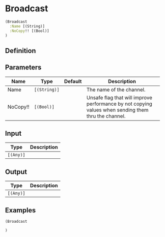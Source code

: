 # Broadcast

```clojure
(Broadcast
  :Name [(String)]
  :NoCopy!! [(Bool)]
)
```

## Definition


## Parameters
| Name | Type | Default | Description |
|------|------|---------|-------------|
| Name | `[(String)]` |  | The name of the channel. |
| NoCopy!! | `[(Bool)]` |  | Unsafe flag that will improve performance by not copying values when sending them thru the channel. |


## Input
| Type | Description |
|------|-------------|
| `[(Any)]` |  |


## Output
| Type | Description |
|------|-------------|
| `[(Any)]` |  |


## Examples

```clojure
(Broadcast

)
```
